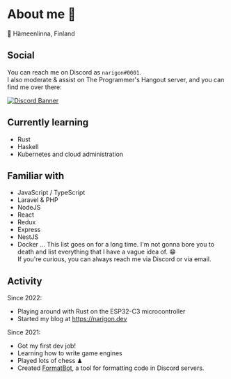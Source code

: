 # About me 👋
📌 Hämeenlinna, Finland  

## Social
You can reach me on Discord as `narigon#0001`.  
I also moderate & assist on The Programmer's Hangout server, and you can find me over there:  
<p>
    <a href="https://discord.gg/programming">
        <img alt="Discord Banner" src="https://discordapp.com/api/guilds/244230771232079873/widget.png?style=banner3"/>
    </a>
</p>

## Currently learning
- Rust
- Haskell
- Kubernetes and cloud administration

## Familiar with
- JavaScript / TypeScript
- Laravel & PHP
- NodeJS
- React
- Redux
- Express
- NestJS
- Docker
... This list goes on for a long time. I'm not gonna bore you to death and list everything that I have a vague idea of. 😁  
If you're curious, you can always reach me via Discord or via email.

## Activity
Since 2022:
- Playing around with Rust on the ESP32-C3 microcontroller
- Started my blog at https://narigon.dev

Since 2021:
- Got my first dev job!
- Learning how to write game engines
- Played lots of chess ♟
- Created [FormatBot](https://github.com/tatupesonen/formatbot), a tool for formatting code in Discord servers.
